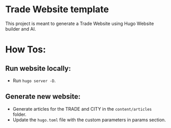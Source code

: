 # Trade Website template
This project is meant to generate a Trade Website using Hugo Website builder and AI.

# How Tos:
## Run website locally:
- Run `hugo server -D`.
## Generate new website:
- Generate articles for the TRADE and CITY in the `content/articles` folder.
- Update the `hugo.toml` file with the custom parameters in params section.
